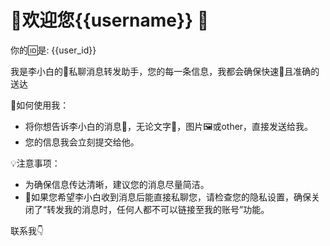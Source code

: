 # 🎉欢迎您{{username}} 🤗
你的🆔是: {{user_id}}

我是李小白的🤖私聊消息转发助手，您的每一条信息，我都会确保快速🚀且准确的送达  

🌈如何使用我： 
- 将你想告诉李小白的消息💌，无论文字💬，图片🖼或other，直接发送给我。
- 您的信息我会立刻提交给他。   

💡注意事项： 
- ﻿为确保信息传达清晰，建议您的消息尽量简洁。
- 🚫如果您希望李小白收到消息后能直接私聊您，请检查您的隐私设置，确保关闭了“转发我的消息时，任何人都不可以链接至我的账号”功能。

联系我👇
